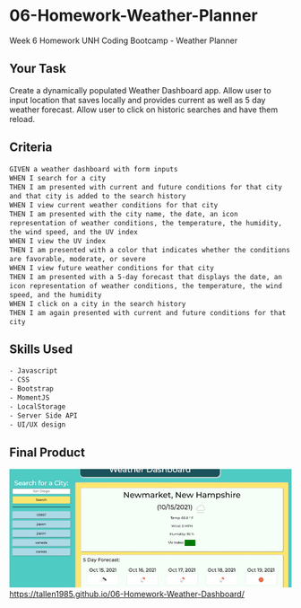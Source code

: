 # 06-Homework-Weather-Planner
Week 6 Homework UNH Coding Bootcamp - Weather Planner

## Your Task

Create a dynamically populated Weather Dashboard app.  Allow user to input location that saves locally and provides current as well as 5 day weather forecast.  Allow user to click on historic searches and have them reload. 

## Criteria

    GIVEN a weather dashboard with form inputs
    WHEN I search for a city
    THEN I am presented with current and future conditions for that city and that city is added to the search history
    WHEN I view current weather conditions for that city
    THEN I am presented with the city name, the date, an icon representation of weather conditions, the temperature, the humidity, the wind speed, and the UV index
    WHEN I view the UV index
    THEN I am presented with a color that indicates whether the conditions are favorable, moderate, or severe
    WHEN I view future weather conditions for that city
    THEN I am presented with a 5-day forecast that displays the date, an icon representation of weather conditions, the temperature, the wind speed, and the humidity
    WHEN I click on a city in the search history
    THEN I am again presented with current and future conditions for that city

## Skills Used
    - Javascript
    - CSS
    - Bootstrap
    - MomentJS
    - LocalStorage
    - Server Side API
    - UI/UX design
## Final Product
![Weather Dashboard Screenshot](./assets/06-Homework-screenshot.jpg)
https://tallen1985.github.io/06-Homework-Weather-Dashboard/